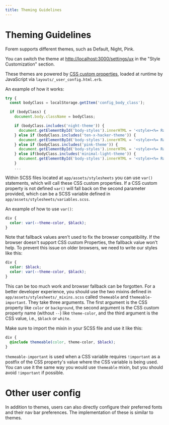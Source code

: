 ```yaml
---
title: Theming Guidelines
---
```


# Theming Guidelines

Forem supports different themes, such as Default, Night, Pink.

You can switch the theme at <http://localhost:3000/settings/ux> in the "Style
Customization" section.

These themes are powered by
[CSS custom properties](https://developer.mozilla.org/en-US/docs/Web/CSS/Using_CSS_custom_properties),
loaded at runtime by JavaScript via `layouts/_user_config.html.erb`.

An example of how it works:

```javascript
try {
  const bodyClass = localStorage.getItem('config_body_class');

  if (bodyClass) {
    document.body.className = bodyClass;

    if (bodyClass.includes('night-theme')) {
      document.getElementById('body-styles').innerHTML = '<style><%= Rails.application.assets["themes/night.css"].to_s.squish.html_safe %></style>';
    } else if (bodyClass.includes('ten-x-hacker-theme')) {
      document.getElementById('body-styles').innerHTML = '<style><%= Rails.application.assets["themes/hacker.css"].to_s.squish.html_safe %></style>'
    } else if (bodyClass.includes('pink-theme')) {
      document.getElementById('body-styles').innerHTML = '<style><%= Rails.application.assets["themes/pink.css"].to_s.squish.html_safe %></style>'
    } else if(bodyClass.includes('minimal-light-theme')) {
      document.getElementById('body-styles').innerHTML = '<style><%= Rails.application.assets["themes/minimal.css"].to_s.squish.html_safe %></style>'
    }
    ...
```

Within SCSS files located at `app/assets/stylesheets` you can use `var()`
statements, which will call these CSS custom properties. If a CSS custom
property is not defined `var()` will fall back on the second parameter provided,
which can be a SCSS variable defined in `app/assets/stylesheets/variables.scss`.

An example of how to use `var()`:

```scss
div {
  color: var(--theme-color, $black);
}
```

Note that fallback values aren't used to fix the browser compatibility. If the
browser doesn't support CSS custom Properties, the fallback value won't help. To
prevent this issue on older browsers, we need to write our styles like this:

```scss
div {
  color: $black;
  color: var(--theme-color, $black);
}
```

This can be too much work and browser fallback can be forgotten. For a better
developer experience, you should use the two mixins defined in
`app/assets/stylesheets/_mixins.scss` called `themeable` and
`themeable-important`. They take three arguments. The first argument is the CSS
property like `color` or `background`, the second argument is the CSS custom
property name (without `--`) like `theme-color`, and the third argument is the
CSS value, i.e., `$black` or `white`.

Make sure to import the mixin in your SCSS file and use it like this:

```scss
div {
  @include themeable(color, theme-color, $black);
}
```

`themeable-important` is used when a CSS variable requires `!important` as a
postfix of the CSS property's value where the CSS variable is being used. You
can use it the same way you would use `themeable` mixin, but you should avoid
`!important` if possible.

# Other user config

In addition to themes, users can also directly configure their preferred fonts
and their nav bar preferences. The implementation of these is similar to themes.
